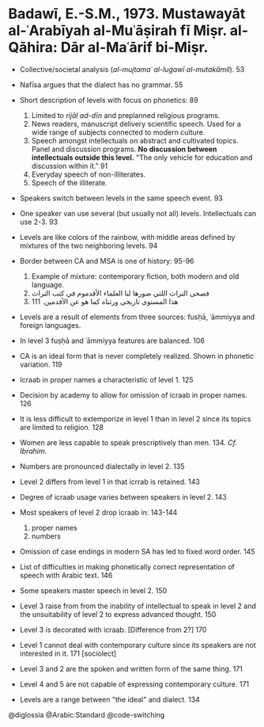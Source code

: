 # Badawī, E.-S.M., 1973. Mustawayāt al-ʿArabīyah al-Muʿāṣirah fī Miṣr. al-Qāhira: Dār al-Maʿārif bi-Miṣr. 

- Collective/societal analysis (*al-mujtamaʿ al-luġawī al-mutakāmil*). 53

- Nafīsa argues that the dialect has no grammar. 55

- Short description of levels with focus on phonetics: 89
    1. Limited to *rijāl ad-dīn* and preplanned religious programs.
    2. News readers, manuscript delivery scientific speech. Used for a wide range of subjects connected to modern culture.
    3. Speech amongst intellectuals on abstract and cultivated topics. Panel and discussion programs. **No discussion between intellectuals outside this level.** "The only vehicle for education and discussion within it." 91
    4. Everyday speech of non-illiterates.
    5. Speech of the illiterate.
	
- Speakers switch between levels in the same speech event. 93

- One speaker van use several (but usually not all) levels. Intellectuals can use 2-3. 93

- Levels are like colors of the rainbow, with middle areas defined by mixtures of the two neighboring levels. 94

- Border between CA and MSA is one of history: 95-96
	1. Example of mixture: contemporary fiction, both modern and old language. 
	2. فصحى التراث اللتي صورها لنا العلماء الأقدموم في كتب التراث 
	2. هذا المستوى تاريخى ورثناه كما هو عن الأقدمين. 111

- Levels are a result of elements from three sources: fusḥā, ʿāmmiyya and foreign languages.

- In level 3 fuṣḥā and ʿāmmiyya features are balanced. 106

- CA is an ideal form that is never completely realized. Shown in phonetic variation. 119

- Icraab in proper names a characteristic of  level 1. 125

- Decision by academy to allow for omission of icraab in proper names. 126

- It is less difficult to extemporize in  level 1 than in level 2 since its topics are limited to religion. 128

- Women are less capable to speak prescriptively than men. 134. *Cf. Ibrahim.*

- Numbers are pronounced dialectally in level 2. 135

- Level 2 differs from level 1 in that icrrab is retained.  143

- Degree of icraab usage varies between speakers in level 2. 143

- Most speakers of level 2 drop icraab in: 143-144
    1. proper names
    2. numbers

- Omission of case endings in modern SA has led to fixed word order. 145

- List of difficulties in making phonetically correct representation of speech with Arabic text. 146

- Some speakers master speech in level 2. 150

- Level 3 raise from from the inability of intellectual to speak in level 2 and the unsuitability of level 2 to express advanced thought. 150

- Level 3 is decorated with icraab. [Difference from  2?] 170

- Level 1 cannot deal with contemporary culture since its speakers are not interested in it. 171 [sociolect]

- Level 3 and 2 are the spoken and written form of the same thing. 171

- Level 4 and 5 are not capable of expressing contemporary culture. 171

- Levels are a range between "the ideal" and dialect. 134

@diglossia
@Arabic:Standard
@code-switching
